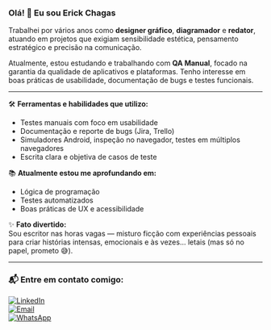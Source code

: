 ### Olá! 👋 Eu sou Erick Chagas

Trabalhei por vários anos como **designer gráfico**, **diagramador** e **redator**, atuando em projetos que exigiam sensibilidade estética, pensamento estratégico e precisão na comunicação.

Atualmente, estou estudando e trabalhando com **QA Manual**, focado na garantia da qualidade de aplicativos e plataformas. Tenho interesse em boas práticas de usabilidade, documentação de bugs e testes funcionais.

---

🛠 **Ferramentas e habilidades que utilizo:**  
- Testes manuais com foco em usabilidade  
- Documentação e reporte de bugs (Jira, Trello)  
- Simuladores Android, inspeção no navegador, testes em múltiplos navegadores  
- Escrita clara e objetiva de casos de teste  

📚 **Atualmente estou me aprofundando em:**  
- Lógica de programação  
- Testes automatizados  
- Boas práticas de UX e acessibilidade  

✨ **Fato divertido:**  
Sou escritor nas horas vagas — misturo ficção com experiências pessoais para criar histórias intensas, emocionais e às vezes... letais (mas só no papel, prometo 😅).

---

### 📬 Entre em contato comigo:
[![LinkedIn](https://img.shields.io/badge/LinkedIn-blue?style=for-the-badge&logo=linkedin)](https://www.linkedin.com/in/SEU-LINK-AQUI)  
[![Email](https://img.shields.io/badge/E--mail-red?style=for-the-badge&logo=gmail)](mailto:seuemail@exemplo.com)  
[![WhatsApp](https://img.shields.io/badge/WhatsApp-25D366?style=for-the-badge&logo=whatsapp&logoColor=white)](https://wa.me/55SEUNUMERO)
